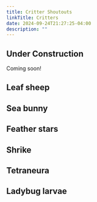 ```yaml
---
title: Critter Shoutouts
linkTitle: Critters
date: 2024-09-24T21:27:25-04:00
description: ""
---
```


## Under Construction

Coming soon!

## Leaf sheep

## Sea bunny

## Feather stars

## Shrike

## Tetraneura

## Ladybug larvae
